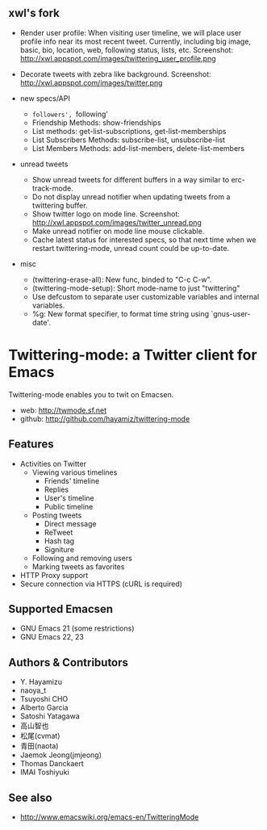 xwl's fork
----------

* Render user profile: When visiting user timeline, we will place user profile
  info near its most recent tweet.  Currently, including big image, basic, bio,
  location, web, following status, lists, etc.  Screenshot:
  http://xwl.appspot.com/images/twittering_user_profile.png

* Decorate tweets with zebra like background.
    Screenshot: http://xwl.appspot.com/images/twitter.png

* new specs/API
  * `followers', `following'
  * Friendship Methods: show-friendships
  * List methods: get-list-subscriptions, get-list-memberships
  * List Subscribers Methods: subscribe-list, unsubscribe-list
  * List Members Methods: add-list-members, delete-list-members
  
* unread tweets
  * Show unread tweets for different buffers in a way similar to
    erc-track-mode.
  * Do not display unread notifier when updating tweets from a twittering
    buffer.
  * Show twitter logo on mode line.
      Screenshot: http://xwl.appspot.com/images/twitter_unread.png
  * Make unread notifier on mode line mouse clickable.
  * Cache latest status for interested specs, so that next time when we restart
    twittering-mode, unread count could be up-to-date.

* misc
  * (twittering-erase-all): New func, binded to "C-c C-w".
  * (twittering-mode-setup): Short mode-name to just "twittering"
  * Use defcustom to separate user customizable variables and internal
    variables.
  * %g: New format specifier, to format time string using `gnus-user-date'.  

 Twittering-mode: a Twitter client for Emacs
=============================================

Twittering-mode enables you to twit on Emacsen.

- web: http://twmode.sf.net
- github: http://github.com/hayamiz/twittering-mode

 Features
----------

* Activities on Twitter
  * Viewing various timelines
    * Friends' timeline
    * Replies
    * User's timeline
    * Public timeline
  * Posting tweets
    * Direct message
    * ReTweet
    * Hash tag
    * Signiture
  * Following and removing users
  * Marking tweets as favorites
* HTTP Proxy support
* Secure connection via HTTPS (cURL is required)

 Supported Emacsen
-------------------

- GNU Emacs 21 (some restrictions)
- GNU Emacs 22, 23

 Authors & Contributors
------------------------

- Y. Hayamizu
- naoya_t
- Tsuyoshi CHO
- Alberto Garcia
- Satoshi Yatagawa
- 高山智也
- 松尾(cvmat)
- 青田(naota)
- Jaemok Jeong(jmjeong)
- Thomas Danckaert
- IMAI Toshiyuki

 See also
----------

- http://www.emacswiki.org/emacs-en/TwitteringMode
